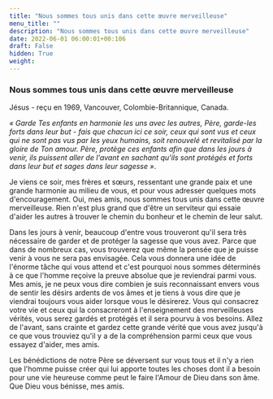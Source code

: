 ```yaml
---
title: "Nous sommes tous unis dans cette œuvre merveilleuse"
menu_title: ""
description: "Nous sommes tous unis dans cette œuvre merveilleuse"
date: 2022-06-01 06:00:01+00:106
draft: False
hidden: True
weight:
---
```

### Nous sommes tous unis dans cette œuvre merveilleuse

Jésus - reçu en 1969, Vancouver, Colombie-Britannique, Canada.

*« Garde Tes enfants en harmonie les uns avec les autres, Père, garde-les forts dans leur but - fais que chacun ici ce soir, ceux qui sont vus et ceux qui ne sont pas vus par les yeux humains, soit renouvelé et revitalisé par la gloire de Ton amour. Père, protège ces enfants afin que dans les jours à venir, ils puissent aller de l'avant en sachant qu'ils sont protégés et forts dans leur but et sages dans leur sagesse »*.

Je viens ce soir, mes frères et sœurs, ressentant une grande paix et une grande harmonie au milieu de vous, et pour vous adresser quelques mots d'encouragement. Oui, mes amis, nous sommes tous unis dans cette œuvre merveilleuse. Rien n'est plus grand que d'être un serviteur qui essaie d'aider les autres à trouver le chemin du bonheur et le chemin de leur salut.

Dans les jours à venir, beaucoup d'entre vous trouveront qu'il sera très nécessaire de garder et de protéger la sagesse que vous avez. Parce que dans de nombreux cas, vous trouverez que même la pensée que je puisse venir à vous ne sera pas envisagée. Cela vous donnera une idée de l'énorme tâche qui vous attend et c'est pourquoi nous sommes déterminés à ce que l'homme reçoive la preuve absolue que je reviendrai parmi vous. Mes amis, je ne peux vous dire combien je suis reconnaissant envers vous de sentir les désirs ardents de vos âmes et je tiens à vous dire que je viendrai toujours vous aider lorsque vous le désirerez. Vous qui consacrez votre vie et ceux qui la consacreront à l'enseignement des merveilleuses vérités, vous serez gardés et protégés et il sera pourvu à vos besoins. Allez de l'avant, sans crainte et gardez cette grande vérité que vous avez jusqu'à ce que vous trouviez qu'il y a de la compréhension parmi ceux que vous essayez d'aider, mes amis.

Les bénédictions de notre Père se déversent sur vous tous et il n'y a rien que l'homme puisse créer qui lui apporte toutes les choses dont il a besoin pour une vie heureuse comme peut le faire l'Amour de Dieu dans son âme. Que Dieu vous bénisse, mes amis.
